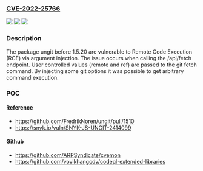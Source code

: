 ### [CVE-2022-25766](https://cve.mitre.org/cgi-bin/cvename.cgi?name=CVE-2022-25766)
![](https://img.shields.io/static/v1?label=Product&message=ungit&color=blue)
![](https://img.shields.io/static/v1?label=Version&message=n%2Fa&color=blue)
![](https://img.shields.io/static/v1?label=Vulnerability&message=Remote%20Code%20Execution%20(RCE)&color=brighgreen)

### Description

The package ungit before 1.5.20 are vulnerable to Remote Code Execution (RCE) via argument injection. The issue occurs when calling the /api/fetch endpoint. User controlled values (remote and ref) are passed to the git fetch command. By injecting some git options it was possible to get arbitrary command execution.

### POC

#### Reference
- https://github.com/FredrikNoren/ungit/pull/1510
- https://snyk.io/vuln/SNYK-JS-UNGIT-2414099

#### Github
- https://github.com/ARPSyndicate/cvemon
- https://github.com/vovikhangcdv/codeql-extended-libraries

